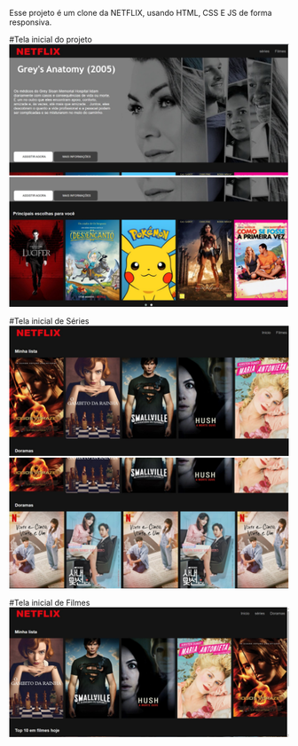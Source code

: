 Esse projeto é um clone da NETFLIX, usando HTML, CSS E JS de forma responsiva.

#Tela inicial do projeto
<img src="/src/img/IMG-DO-PROJETO/telainicialNETFLIX.jpeg">
<br>
<img src="/src/img/IMG-DO-PROJETO/inferior-inicial.jpeg">

#Tela inicial de Séries
<img src="/src/img/IMG-DO-PROJETO/tela-inicial-series.jpeg">
<br>
<img src="/src/img/IMG-DO-PROJETO/tela-inferior-de-series.jpeg">

#Tela inicial de Filmes
<img src="/src/img/IMG-DO-PROJETO/tela-filmes.jpeg">
